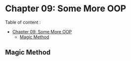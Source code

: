 Chapter 09: Some More OOP
=========================
Table of content : 
- [Chapter 09: Some More OOP](#chapter-09-some-more-oop)
  - [Magic Method](#magic-method)

## Magic Method